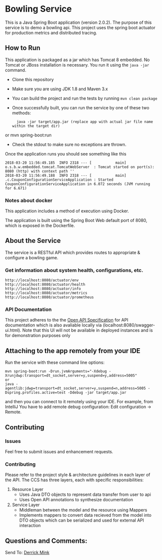 # Bowling Service

This is a Java Spring Boot application (version 2.0.2). The purpose of this service is to demo a bowling api. This project uses the spring boot actuator for production metrics and distributed tracing.

## How to Run

This application is packaged as a jar which has Tomcat 8 embedded. No Tomcat or JBoss installation is necessary. You run it using the ```java -jar``` command.

* Clone this repository 
* Make sure you are using JDK 1.8 and Maven 3.x
* You can build the project and run the tests by running ```mvn clean package```
* Once successfully built, you can run the service by one of these two methods:

        java -jar target/app.jar (replace app with actual jar file name within the target dir)
or
        mvn spring-boot:run
        
* Check the stdout to make sure no exceptions are thrown. 

Once the application runs you should see something like this

```
2018-03-20 11:56:49.185  INFO 2318 --- [           main] o.s.b.w.embedded.tomcat.TomcatWebServer  : Tomcat started on port(s): 8080 (http) with context path ''
2018-03-20 11:56:49.188  INFO 2318 --- [           main] .c.CouponConfigurationServiceApplication : Started CouponConfigurationServiceApplication in 6.072 seconds (JVM running for 6.671)
```

### Notes about docker

This application includes a method of execution using Docker. 

The application is built using the Spring Boot Web default port of 8080, which is exposed in the Dockerfile.

## About the Service

The service is a RESTful API which provides routes to appropriate & configure a bowling game. 

### Get information about system health, configurations, etc.

```
http://localhost:8080/actuator/env
http://localhost:8080/actuator/health
http://localhost:8080/actuator/info
http://localhost:8080/actuator/metrics
http://localhost:8080/actuator/prometheus
```

### API Documentation

This project adheres to the  the [Open API Specification](https://www.openapis.org/) for API documentation which is also avaliable locally via (localhost:8080/swagger-ui.html). Note that this UI will not be available in deployed instances and is for demonstration purposes only 

## Attaching to the app remotely from your IDE

Run the service with these command line options:

```
mvn spring-boot:run -Drun.jvmArguments="-Xdebug -Xrunjdwp:transport=dt_socket,server=y,suspend=y,address=5005"
or
java -agentlib:jdwp=transport=dt_socket,server=y,suspend=n,address=5005 -Dspring.profiles.active=test -Ddebug -jar target/app.jar
```
and then you can connect to it remotely using your IDE. For example, from IntelliJ You have to add remote debug configuration: Edit configuration -> Remote.

## Contributing

### Issues 

Feel free to submit issues and enhancement requests. 

### Contributing

Please refer to the project style & architecture guidelines in each layer of the API. The CCS has three layers, each with 
specific responsibilities:

1. Resource Layer
    - Uses Java DTO objects to represent data transfer from user to api 
    - Uses Open API annotations to synthesize documentation
2. Service Layer     
    - Middleman between the model and the resource using Mappers
    - Implements mappers to convert data recieved from the model into DTO objects which can be serialized and used for 
    external API interaction

## Questions and Comments: 

Send To: [Derrick Mink](derrick.mink@gmail.com) 





